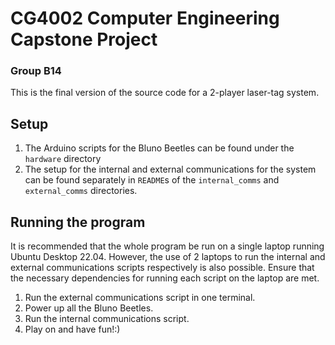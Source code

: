 # CG4002 Computer Engineering Capstone Project

### Group B14

This is the final version of the source code for a 2-player laser-tag system. 

## Setup
1. The Arduino scripts for the Bluno Beetles can be found under the `hardware` directory
2. The setup for the internal and external communications for the system can be found separately in `README`s of the `internal_comms` and `external_comms` directories.

## Running the program

It is recommended that the whole program be run on a single laptop running Ubuntu Desktop 22.04. However, the use of 2 laptops to run the internal and external communications scripts respectively is also possible. Ensure that the necessary dependencies for running each script on the laptop are met. 

1. Run the external communications script in one terminal.
2. Power up all the Bluno Beetles.
3. Run the internal communications script.
4. Play on and have fun!:)

